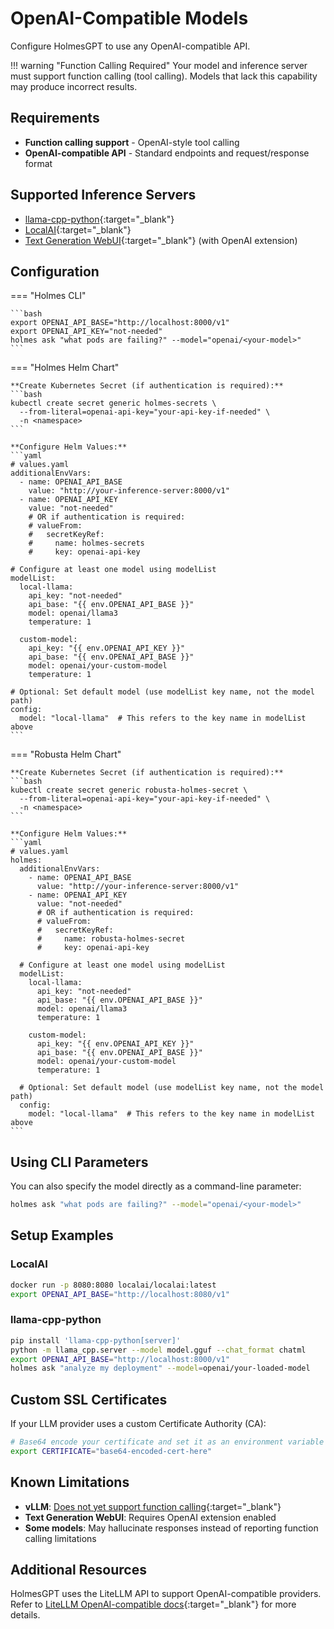 # OpenAI-Compatible Models

Configure HolmesGPT to use any OpenAI-compatible API.

!!! warning "Function Calling Required"
    Your model and inference server must support function calling (tool calling). Models that lack this capability may produce incorrect results.

## Requirements

- **Function calling support** - OpenAI-style tool calling
- **OpenAI-compatible API** - Standard endpoints and request/response format

## Supported Inference Servers

- [llama-cpp-python](https://github.com/abetlen/llama-cpp-python){:target="_blank"}
- [LocalAI](https://localai.io/){:target="_blank"}
- [Text Generation WebUI](https://github.com/oobabooga/text-generation-webui){:target="_blank"} (with OpenAI extension)

## Configuration

=== "Holmes CLI"

    ```bash
    export OPENAI_API_BASE="http://localhost:8000/v1"
    export OPENAI_API_KEY="not-needed"
    holmes ask "what pods are failing?" --model="openai/<your-model>"
    ```

=== "Holmes Helm Chart"

    **Create Kubernetes Secret (if authentication is required):**
    ```bash
    kubectl create secret generic holmes-secrets \
      --from-literal=openai-api-key="your-api-key-if-needed" \
      -n <namespace>
    ```

    **Configure Helm Values:**
    ```yaml
    # values.yaml
    additionalEnvVars:
      - name: OPENAI_API_BASE
        value: "http://your-inference-server:8000/v1"
      - name: OPENAI_API_KEY
        value: "not-needed"
        # OR if authentication is required:
        # valueFrom:
        #   secretKeyRef:
        #     name: holmes-secrets
        #     key: openai-api-key

    # Configure at least one model using modelList
    modelList:
      local-llama:
        api_key: "not-needed"
        api_base: "{{ env.OPENAI_API_BASE }}"
        model: openai/llama3
        temperature: 1

      custom-model:
        api_key: "{{ env.OPENAI_API_KEY }}"
        api_base: "{{ env.OPENAI_API_BASE }}"
        model: openai/your-custom-model
        temperature: 1

    # Optional: Set default model (use modelList key name, not the model path)
    config:
      model: "local-llama"  # This refers to the key name in modelList above
    ```

=== "Robusta Helm Chart"

    **Create Kubernetes Secret (if authentication is required):**
    ```bash
    kubectl create secret generic robusta-holmes-secret \
      --from-literal=openai-api-key="your-api-key-if-needed" \
      -n <namespace>
    ```

    **Configure Helm Values:**
    ```yaml
    # values.yaml
    holmes:
      additionalEnvVars:
        - name: OPENAI_API_BASE
          value: "http://your-inference-server:8000/v1"
        - name: OPENAI_API_KEY
          value: "not-needed"
          # OR if authentication is required:
          # valueFrom:
          #   secretKeyRef:
          #     name: robusta-holmes-secret
          #     key: openai-api-key

      # Configure at least one model using modelList
      modelList:
        local-llama:
          api_key: "not-needed"
          api_base: "{{ env.OPENAI_API_BASE }}"
          model: openai/llama3
          temperature: 1

        custom-model:
          api_key: "{{ env.OPENAI_API_KEY }}"
          api_base: "{{ env.OPENAI_API_BASE }}"
          model: openai/your-custom-model
          temperature: 1

      # Optional: Set default model (use modelList key name, not the model path)
      config:
        model: "local-llama"  # This refers to the key name in modelList above
    ```

## Using CLI Parameters

You can also specify the model directly as a command-line parameter:

```bash
holmes ask "what pods are failing?" --model="openai/<your-model>"
```

## Setup Examples

### LocalAI

```bash
docker run -p 8080:8080 localai/localai:latest
export OPENAI_API_BASE="http://localhost:8080/v1"
```

### llama-cpp-python

```bash
pip install 'llama-cpp-python[server]'
python -m llama_cpp.server --model model.gguf --chat_format chatml
export OPENAI_API_BASE="http://localhost:8000/v1"
holmes ask "analyze my deployment" --model=openai/your-loaded-model
```

## Custom SSL Certificates

If your LLM provider uses a custom Certificate Authority (CA):

```bash
# Base64 encode your certificate and set it as an environment variable
export CERTIFICATE="base64-encoded-cert-here"
```

## Known Limitations

- **vLLM**: [Does not yet support function calling](https://github.com/vllm-project/vllm/issues/1869){:target="_blank"}
- **Text Generation WebUI**: Requires OpenAI extension enabled
- **Some models**: May hallucinate responses instead of reporting function calling limitations

## Additional Resources

HolmesGPT uses the LiteLLM API to support OpenAI-compatible providers. Refer to [LiteLLM OpenAI-compatible docs](https://litellm.vercel.app/docs/providers/openai_compatible){:target="_blank"} for more details.

